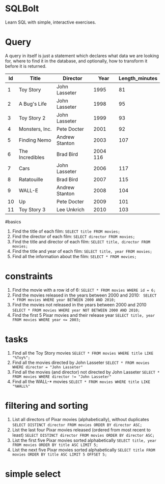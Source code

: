 # SQLBolt

Learn SQL with simple, interactive exercises.

# Query

A query in itself is just a statement which declares what data we are looking for, where to find it in the database, and optionally, how to transform it before it is returned.

Id | Title | Director | Year | Length_minutes
---|-------|-----------|-----|---------------
1	| Toy Story	| John Lasseter	| 1995	| 81
2	| A Bug's Life	| John Lasseter	| 1998	| 95
3	| Toy Story 2	| John Lasseter	| 1999	| 93
4	| Monsters, Inc.	| Pete Docter	| 2001	| 92
5	| Finding Nemo	| Andrew Stanton	| 2003	| 107
6	| The Incredibles	| Brad Bird	| 2004	116
7	| Cars	| John Lasseter	| 2006	| 117
8	| Ratatouille	| Brad Bird	| 2007	| 115
9	| WALL-E	| Andrew Stanton	| 2008	| 104
10	| Up	| Pete Docter	| 2009	| 101
11	| Toy Story 3	| Lee Unkrich	| 2010	| 103

#basics

1. Find the title of each film: `SELECT title FROM movies;`
2. Find the director of each film: `SELECT director FROM movies;`
3. Find the title and director of each film: `SELECT title, director FROM movies;`
4. Find the title and year of each film: `SELECT title, year FROM movies;`
5. Find all the information about the film: `SELECT * FROM movies;`

# constraints

1. Find the movie with a row id of 6:
`SELECT * FROM movies
WHERE id = 6;`
2. Find the movies released in the years between 2000 and 2010:
` SELECT * FROM movies
  WHERE year BETWEEN 2000 AND 2010;`
3. Find the movies not released in the years between 2000 and 2010
`SELECT * FROM movies
WHERE year NOT BETWEEN 2000 AND 2010;`
4. Find the first 5 Pixar movies and their release year
`SELECT title, year FROM movies
WHERE year <= 2003;`

# tasks

1. Find all the Toy Story movies
`SELECT * FROM movies
WHERE title LIKE "%Toy%";`
2. Find all the movies directed by John Lasseter
`SELECT * FROM movies
WHERE director = "John Lasseter"`
3. Find all the movies (and director) not directed by John Lasseter
`SELECT * FROM movies
WHERE director != "John Lasseter"`
4. Find all the WALL-* movies
`SELECT * FROM movies
WHERE title LIKE "%WALL%"`

# filtering and sorting
1. List all directors of Pixar movies (alphabetically), without duplicates
`SELECT DISTINCT director
FROM movies
ORDER BY director ASC;`
2. List the last four Pixar movies released (ordered from most recent to least)
`SELECT DISTINCT director
FROM movies
ORDER BY director ASC;`
3. List the first five Pixar movies sorted alphabetically
`SELECT title, year FROM movies
ORDER BY title ASC
LIMIT 5;`
4. List the next five Pixar movies sorted alphabetically
`SELECT title FROM movies
ORDER BY title ASC
LIMIT 5 OFFSET 5;`

# simple select

